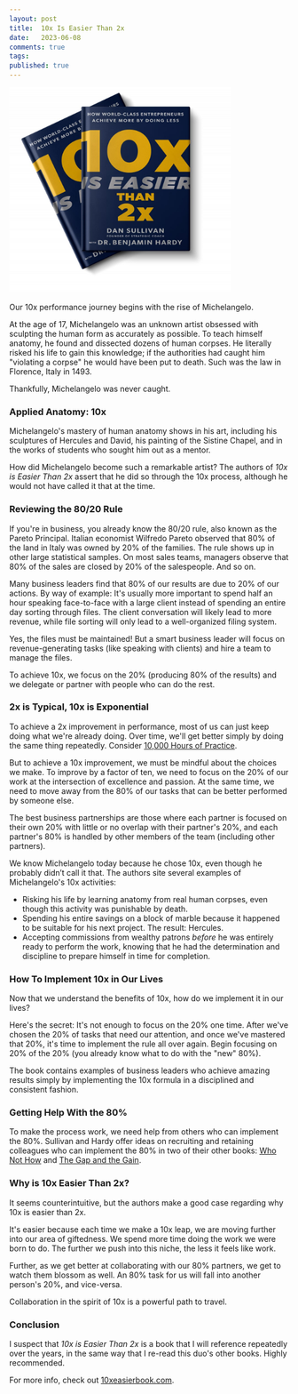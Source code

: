 ```yaml
---
layout: post
title:  10x Is Easier Than 2x
date:   2023-06-08
comments: true
tags: 
published: true
---
```


<a href="/blog/2023/06/08/10x-is-easier-than-2x/"><img src="/images/10x_is_easier_than_2x_sullivan_hardy.jpg" width="400" padding="10" alt="10x Is Easier Than 2x by Dan Sullivan and Dr Benjamin Hardy" title="10x Is Easier Than 2x by Dan Sullivan and Dr Benjamin Hardy" /></a>

Our 10x performance journey begins with the rise of Michelangelo. 

At the age of  17, Michelangelo was an unknown artist obsessed with sculpting the human form as accurately as possible. To teach himself anatomy, he found and dissected dozens of human corpses. He literally risked his life to gain this knowledge; if the authorities had caught him "violating a corpse" he would have been put to death. Such was the law in Florence, Italy in 1493.

<!--more--> 

Thankfully, Michelangelo was never caught.

### Applied Anatomy: 10x

Michelangelo's mastery of human anatomy shows in his art, including his sculptures of Hercules and David, his painting of the Sistine Chapel, and in the works of students who sought him out as a mentor.

How did Michelangelo become such a remarkable artist? The authors of _10x is Easier Than 2x_ assert that he did so through the 10x process, although he would not have called it that at the time.

### Reviewing the 80/20 Rule
If you're in business, you already know the 80/20 rule, also known as the Pareto Principal. Italian economist Wilfredo Pareto observed that 80% of the land in Italy was owned by 20% of the families. The rule shows up in other large statistical samples. On most sales teams, managers observe that 80% of the sales are closed by 20% of the salespeople. And so on.

Many business leaders find that 80% of our results are due to 20% of our actions. By way of example: It's usually more important to spend half an hour speaking face-to-face with a large client instead of spending an entire day sorting through files. The client conversation will likely lead to more revenue, while file sorting will only lead to a well-organized filing system. 

Yes, the files must be maintained! But a smart business leader will focus on revenue-generating tasks (like speaking with clients) and hire a team to manage the files.

To achieve 10x, we focus on the 20% (producing 80% of the results) and we delegate or partner with people who can do the rest.

### 2x is Typical, 10x is Exponential

To achieve a 2x improvement in performance, most of us can just keep doing what we're already doing. Over time, we'll get better simply by doing the same thing repeatedly. Consider [10,000 Hours of Practice](/blog/2012/09/03/10000-hours-of-practice/).

But to achieve a 10x improvement, we must be mindful about the choices we make. To improve by a factor of ten, we need to focus on the 20% of our work at the intersection of excellence and passion. At the same time, we need to move away from the 80% of our tasks that can be better performed by someone else. 

The best business partnerships are those where each partner is focused on their own 20% with little or no overlap with their partner's 20%, and each partner's 80% is handled by other members of the team (including other partners).

We know Michelangelo today because he chose 10x, even though he probably didn’t call it that. The authors site several examples of Michelangelo's 10x activities:

* Risking his life by learning anatomy from real human corpses, even though this activity was punishable by death.
* Spending his entire savings on a block of marble because it happened to be suitable for his next project. The result: Hercules.
* Accepting commissions from wealthy patrons _before_  he was entirely ready to perform the work, knowing that he had the determination and discipline to prepare himself in time for completion.

### How To Implement 10x in Our Lives

Now that we understand the benefits of 10x, how do we implement it in our lives?

Here's the secret: It's not enough to focus on the 20% one time. After we've chosen the 20% of tasks that need our attention, and once we've mastered that 20%, it's time to implement the rule all over again. Begin focusing on 20% of the 20% (you already know what to do with the "new" 80%).

The book contains examples of business leaders who achieve amazing results simply by implementing the 10x formula in a disciplined and consistent fashion.

### Getting Help With the 80%

To make the process work, we need help from others who can implement the 80%. Sullivan and Hardy offer ideas on recruiting and retaining colleagues who can implement the 80% in two of their other books: [Who Not How](/blog/2021/05/29/who-not-how/) and [The Gap and the Gain](/blog/2022/09/29/achieve-more-measure-the-gain/).


### Why is 10x Easier Than 2x?

It seems counterintuitive, but the authors make a good case regarding why 10x is easier than 2x.

It's easier because each time we make a 10x leap, we are moving further into our area of giftedness. We spend more time doing the work we were born to do. The further we push into this niche, the less it feels like work. 

Further, as we get better at collaborating with our 80% partners, we get to watch them blossom as well. An 80% task for us will fall into another person's 20%, and vice-versa.

Collaboration in the spirit of 10x is a powerful path to travel.

### Conclusion

I suspect that _10x is Easier Than 2x_ is a book that I will reference repeatedly over the years, in the same way that I re-read this duo's other books. Highly recommended.

For more info, check out [10xeasierbook.com](https://10xeasierbook.com/).
